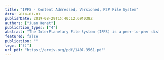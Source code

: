 ```yaml
---
title: "IPFS - Content Addressed, Versioned, P2P File System"
date: 2014-01-01
publishDate: 2019-08-29T15:40:12.694038Z
authors: ["Juan Benet"]
publication_types: ["4"]
abstract: "The InterPlanetary File System (IPFS) is a peer-to-peer distributed file system that seeks to connect all computing devices with the same system of files. In some ways, IPFS is similar to the Web, but IPFS could be seen as a single BitTorrent swarm, exchanging objects within one Git repository. In other words, IPFS provides a high through-put content-addressed block storage model, with content-addressed hyper links. This forms a generalized Merkle DAG, a data structure upon which one can build versioned file systems, blockchains, and even a Permanent Web. IPFS combines a distributed hashtable, an incentivized block exchange , and a self-certifying namespace. IPFS has no single point of failure, and nodes do not need to trust each other."
featured: false
publication: ""
tags: ["()"]
url_pdf: "https://arxiv.org/pdf/1407.3561.pdf"
---
```


